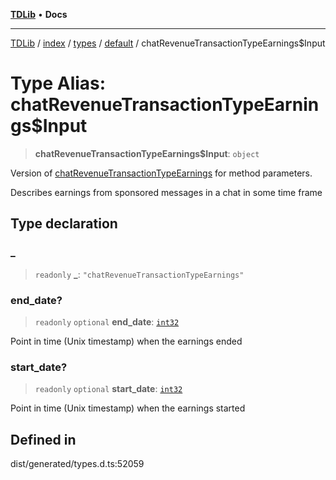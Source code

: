 [**TDLib**](../../../../../../README.md) • **Docs**

***

[TDLib](../../../../../../modules.md) / [index](../../../../../README.md) / [types](../../../README.md) / [default](../README.md) / chatRevenueTransactionTypeEarnings$Input

# Type Alias: chatRevenueTransactionTypeEarnings$Input

> **chatRevenueTransactionTypeEarnings$Input**: `object`

Version of [chatRevenueTransactionTypeEarnings](chatRevenueTransactionTypeEarnings.md) for method parameters.

Describes earnings from sponsored messages in a chat in some time frame

## Type declaration

### \_

> `readonly` **\_**: `"chatRevenueTransactionTypeEarnings"`

### end\_date?

> `readonly` `optional` **end\_date**: [`int32`](int32-1.md)

Point in time (Unix timestamp) when the earnings ended

### start\_date?

> `readonly` `optional` **start\_date**: [`int32`](int32-1.md)

Point in time (Unix timestamp) when the earnings started

## Defined in

dist/generated/types.d.ts:52059
